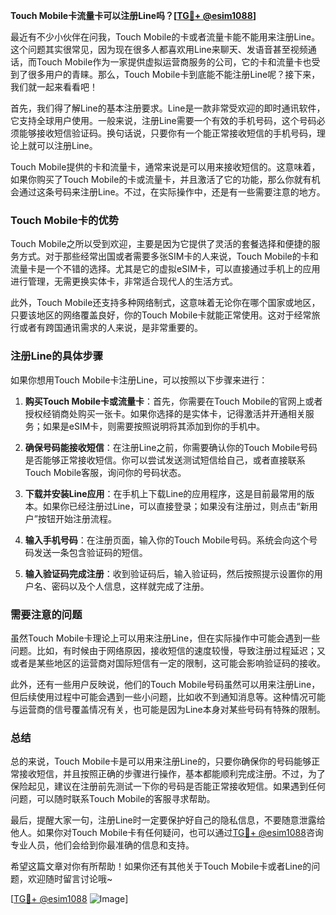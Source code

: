 **Touch Mobile卡流量卡可以注册Line吗？[[TG💪+ @esim1088](https://t.me/s/esim1088)]**

最近有不少小伙伴在问我，Touch Mobile的卡或者流量卡能不能用来注册Line。这个问题其实很常见，因为现在很多人都喜欢用Line来聊天、发语音甚至视频通话，而Touch Mobile作为一家提供虚拟运营商服务的公司，它的卡和流量卡也受到了很多用户的青睐。那么，Touch Mobile卡到底能不能注册Line呢？接下来，我们就一起来看看吧！

首先，我们得了解Line的基本注册要求。Line是一款非常受欢迎的即时通讯软件，它支持全球用户使用。一般来说，注册Line需要一个有效的手机号码，这个号码必须能够接收短信验证码。换句话说，只要你有一个能正常接收短信的手机号码，理论上就可以注册Line。

Touch Mobile提供的卡和流量卡，通常来说是可以用来接收短信的。这意味着，如果你购买了Touch Mobile的卡或流量卡，并且激活了它的功能，那么你就有机会通过这条号码来注册Line。不过，在实际操作中，还是有一些需要注意的地方。

### Touch Mobile卡的优势

Touch Mobile之所以受到欢迎，主要是因为它提供了灵活的套餐选择和便捷的服务方式。对于那些经常出国或者需要多张SIM卡的人来说，Touch Mobile的卡和流量卡是一个不错的选择。尤其是它的虚拟eSIM卡，可以直接通过手机上的应用进行管理，无需更换实体卡，非常适合现代人的生活方式。

此外，Touch Mobile还支持多种网络制式，这意味着无论你在哪个国家或地区，只要该地区的网络覆盖良好，你的Touch Mobile卡就能正常使用。这对于经常旅行或者有跨国通讯需求的人来说，是非常重要的。

### 注册Line的具体步骤

如果你想用Touch Mobile卡注册Line，可以按照以下步骤来进行：

1. **购买Touch Mobile卡或流量卡**：首先，你需要在Touch Mobile的官网上或者授权经销商处购买一张卡。如果你选择的是实体卡，记得激活并开通相关服务；如果是eSIM卡，则需要按照说明将其添加到你的手机中。

2. **确保号码能接收短信**：在注册Line之前，你需要确认你的Touch Mobile号码是否能够正常接收短信。你可以尝试发送测试短信给自己，或者直接联系Touch Mobile客服，询问你的号码状态。

3. **下载并安装Line应用**：在手机上下载Line的应用程序，这是目前最常用的版本。如果你已经注册过Line，可以直接登录；如果没有注册过，则点击“新用户”按钮开始注册流程。

4. **输入手机号码**：在注册页面，输入你的Touch Mobile号码。系统会向这个号码发送一条包含验证码的短信。

5. **输入验证码完成注册**：收到验证码后，输入验证码，然后按照提示设置你的用户名、密码以及个人信息，这样就完成了注册。

### 需要注意的问题

虽然Touch Mobile卡理论上可以用来注册Line，但在实际操作中可能会遇到一些问题。比如，有时候由于网络原因，接收短信的速度较慢，导致注册过程延迟；又或者是某些地区的运营商对国际短信有一定的限制，这可能会影响验证码的接收。

此外，还有一些用户反映说，他们的Touch Mobile号码虽然可以用来注册Line，但后续使用过程中可能会遇到一些小问题，比如收不到通知消息等。这种情况可能与运营商的信号覆盖情况有关，也可能是因为Line本身对某些号码有特殊的限制。

### 总结

总的来说，Touch Mobile卡是可以用来注册Line的，只要你确保你的号码能够正常接收短信，并且按照正确的步骤进行操作，基本都能顺利完成注册。不过，为了保险起见，建议在注册前先测试一下你的号码是否能正常接收短信。如果遇到任何问题，可以随时联系Touch Mobile的客服寻求帮助。

最后，提醒大家一句，注册Line时一定要保护好自己的隐私信息，不要随意泄露给他人。如果你对Touch Mobile卡有任何疑问，也可以通过[TG💪+ @esim1088](https://t.me/s/esim1088)咨询专业人员，他们会给到你最准确的信息和支持。

希望这篇文章对你有所帮助！如果你还有其他关于Touch Mobile卡或者Line的问题，欢迎随时留言讨论哦~

[[TG💪+ @esim1088](https://t.me/s/esim1088) ![Image](https://i.postimg.cc/4NQfJmqS/Snipaste-2025-05-13-00-14-12.png)]